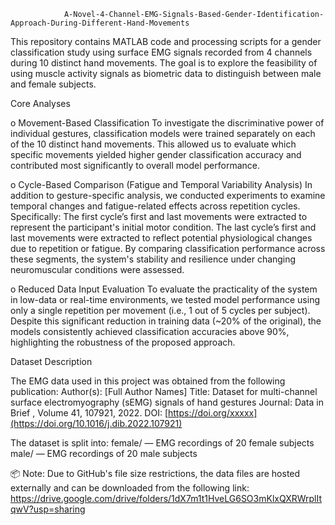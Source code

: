                 A-Novel-4-Channel-EMG-Signals-Based-Gender-Identification-Approach-During-Different-Hand-Movements
This repository contains MATLAB code and processing scripts for a gender classification study using surface EMG signals recorded from 4 channels during 10 distinct hand movements. The goal is to explore the feasibility of using muscle activity signals as biometric data to distinguish between male and female subjects.

Core Analyses

o Movement-Based Classification
To investigate the discriminative power of individual gestures, classification models were trained separately on each of the 10 distinct hand movements. This allowed us to evaluate which specific movements yielded higher gender classification accuracy and contributed most significantly to overall model performance.

o Cycle-Based Comparison (Fatigue and Temporal Variability Analysis)
In addition to gesture-specific analysis, we conducted experiments to examine temporal changes and fatigue-related effects across repetition cycles. Specifically:
The first cycle’s first and last movements were extracted to represent the participant's initial motor condition.
The last cycle’s first and last movements were extracted to reflect potential physiological changes due to repetition or fatigue.
By comparing classification performance across these segments, the system's stability and resilience under changing neuromuscular conditions were assessed.

o Reduced Data Input Evaluation
To evaluate the practicality of the system in low-data or real-time environments, we tested model performance using only a single repetition per movement (i.e., 1 out of 5 cycles per subject). Despite this significant reduction in training data (~20% of the original), the models consistently achieved classification accuracies above 90%, highlighting the robustness of the proposed approach.

Dataset Description

The EMG data used in this project was obtained from the following publication:
Author(s): [Full Author Names]
Title: Dataset for multi-channel surface electromyography (sEMG) signals of hand gestures 
Journal: Data in Brief , Volume 41, 107921, 2022.
DOI: [https://doi.org/xxxxx](https://doi.org/10.1016/j.dib.2022.107921)

The dataset is split into:
female/ — EMG recordings of 20 female subjects
male/ — EMG recordings of 20 male subjects

📦 Note: Due to GitHub's file size restrictions, the data files are hosted externally and can be downloaded from the following link: https://drive.google.com/drive/folders/1dX7m1t1HveLG6SO3mKlxQXRWrplItqwV?usp=sharing



